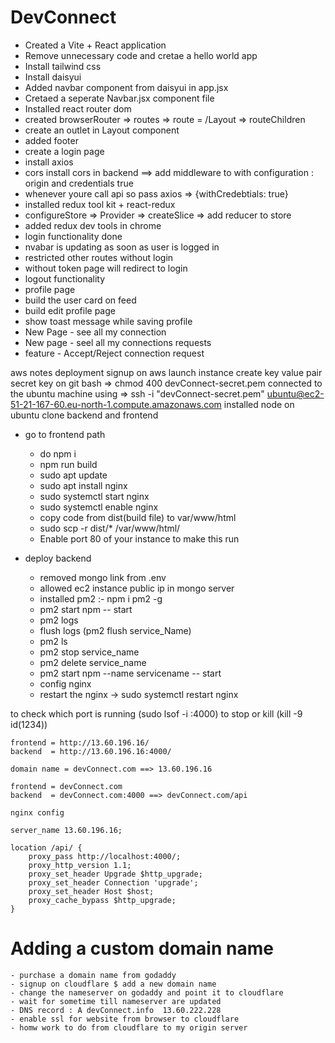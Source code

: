 # DevConnect

- Created a Vite + React application
- Remove unnecessary code and cretae a hello world app
- Install tailwind css
- Install daisyui 
- Added navbar component from daisyui in app.jsx
- Cretaed a seperate Navbar.jsx component file 
- Installed react router dom
- created browserRouter => routes => route = /Layout => routeChildren
- create an outlet in Layout component 
- added footer 
- create a login page 
- install axios 
- cors install cors in backend ==> add middleware to with configuration : origin and credentials true
- whenever youre call api so pass axios => {withCredebtials: true} 
- installed redux tool kit + react-redux
- configureStore => Provider => createSlice => add reducer to store
- added redux dev tools in chrome 
- login functionality done 
- nvabar is updating as soon as user is logged in 
- restricted other routes without login
- without token page will redirect to login
- logout functionality 
- profile page 
- build the user card on feed 
- build edit profile page
- show toast message while saving profile  
- New Page - see all my connection
- New page - seel all my connections requests
- feature - Accept/Reject connection request




aws notes
deployment 
signup on aws 
launch instance 
create key value pair secret key 
on git bash => chmod 400 devConnect-secret.pem
connected to the ubuntu machine using => ssh -i "devConnect-secret.pem" ubuntu@ec2-51-21-167-60.eu-north-1.compute.amazonaws.com
installed node on ubuntu 
clone backend and frontend 
 - go to frontend path 
    - do npm i 
    - npm run build 
    - sudo apt update
    - sudo apt install nginx
    - sudo systemctl start nginx
    - sudo systemctl enable nginx
    - copy code from dist(build file) to var/www/html
    - sudo scp -r dist/* /var/www/html/
    - Enable port 80 of your instance to make this run 


- deploy backend 
    - removed mongo link from .env
    - allowed ec2 instance public ip in mongo server
    - installed pm2 :- npm i pm2 -g 
    - pm2 start npm -- start
    - pm2 logs
    - flush logs (pm2 flush service_Name)
    - pm2 ls
    - pm2 stop service_name
    - pm2 delete service_name
    - pm2 start npm --name servicename -- start
    - config nginx 
    - restart the nginx -> sudo systemctl restart nginx 

to check which port is running (sudo lsof -i :4000)
to stop or kill (kill -9 id(1234))


    frontend = http://13.60.196.16/
    backend  = http://13.60.196.16:4000/

    domain name = devConnect.com ==> 13.60.196.16

    frontend = devConnect.com 
    backend  = devConnect.com:4000 ==> devConnect.com/api

    nginx config

    server_name 13.60.196.16;

    location /api/ {
        proxy_pass http://localhost:4000/;
        proxy_http_version 1.1;
        proxy_set_header Upgrade $http_upgrade;
        proxy_set_header Connection 'upgrade';
        proxy_set_header Host $host;
        proxy_cache_bypass $http_upgrade;
    }


# Adding a custom domain name
    - purchase a domain name from godaddy 
    - signup on cloudflare $ add a new domain name 
    - change the nameserver on godaddy and point it to cloudflare
    - wait for sometime till nameserver are updated 
    - DNS record : A devConnect.info  13.60.222.228
    - enable ssl for website from browser to cloudflare 
    - homw work to do from cloudflare to my origin server